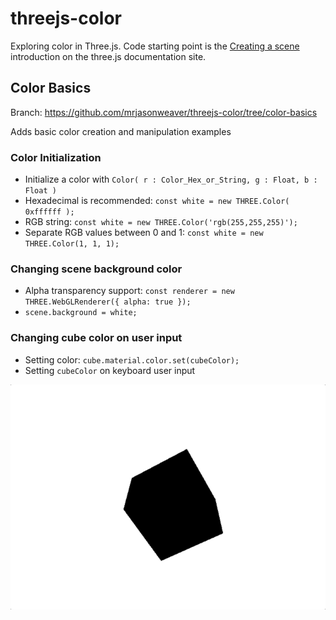 # threejs-color

Exploring color in Three.js. Code starting point is the [Creating a scene](https://threejs.org/docs/index.html#manual/en/introduction/Creating-a-scene) introduction on the three.js documentation site.

## Color Basics
Branch: https://github.com/mrjasonweaver/threejs-color/tree/color-basics

Adds basic color creation and manipulation examples

### Color Initialization
- Initialize a color with `Color( r : Color_Hex_or_String, g : Float, b : Float )`
- Hexadecimal is recommended: `const white = new THREE.Color( 0xffffff );`
- RGB string: `const white = new THREE.Color('rgb(255,255,255)');`
- Separate RGB values between 0 and 1: `const white = new THREE.Color(1, 1, 1);`

### Changing scene background color
- Alpha transparency support: `const renderer = new THREE.WebGLRenderer({ alpha: true });`
- `scene.background = white;`

### Changing cube color on user input 
- Setting color: `cube.material.color.set(cubeColor);`
- Setting `cubeColor` on keyboard user input

![alt text](./threejs-color-basics.gif "Three.js Color Basics")